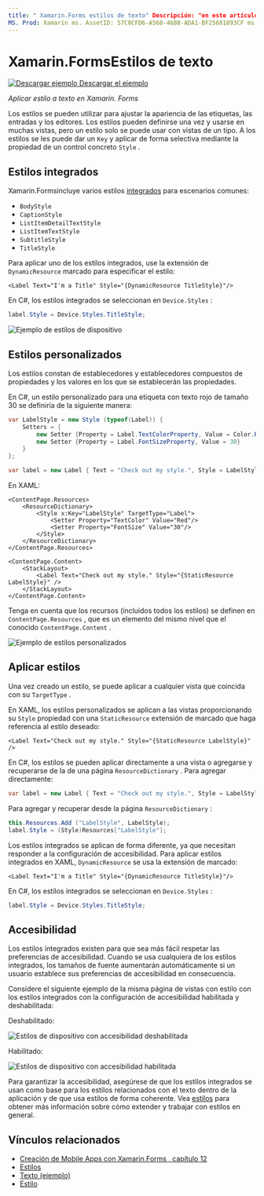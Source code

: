 ```yaml
---
title: " Xamarin.Forms estilos de texto" Descripción: "en este artículo se explica cómo aplicar estilos a texto en Xamarin.Forms aplicaciones. Los estilos pueden definirse una vez y usarse en muchas vistas, pero un estilo solo se puede usar con vistas de un tipo ".
MS. Prod: Xamarin ms. AssetID: 57C0CFD6-A568-46B8-ADA1-BF25681893CF ms. Technology: Xamarin-Forms Author: davidbritch ms. Author: dabritch ms. Date: 05/22/2017 no-LOC: [ Xamarin.Forms , Xamarin.Essentials ]
---
```


# <a name="xamarinforms-text-styles"></a>Xamarin.FormsEstilos de texto

[![Descargar ejemplo](~/media/shared/download.png) Descargar el ejemplo](https://docs.microsoft.com/samples/xamarin/xamarin-forms-samples/userinterface-text)

_Aplicar estilo a texto en Xamarin. Forms_

Los estilos se pueden utilizar para ajustar la apariencia de las etiquetas, las entradas y los editores. Los estilos pueden definirse una vez y usarse en muchas vistas, pero un estilo solo se puede usar con vistas de un tipo.
A los estilos se les puede dar un `Key` y aplicar de forma selectiva mediante la propiedad de un control concreto `Style` .

## <a name="built-in-styles"></a>Estilos integrados

Xamarin.Formsincluye varios estilos [integrados](xref:Xamarin.Forms.Device.Styles) para escenarios comunes:

- `BodyStyle`
- `CaptionStyle`
- `ListItemDetailTextStyle`
- `ListItemTextStyle`
- `SubtitleStyle`
- `TitleStyle`

Para aplicar uno de los estilos integrados, use la extensión de `DynamicResource` marcado para especificar el estilo:

```xaml
<Label Text="I'm a Title" Style="{DynamicResource TitleStyle}"/>
```

En C#, los estilos integrados se seleccionan en `Device.Styles` :

```csharp
label.Style = Device.Styles.TitleStyle;
```

![Ejemplo de estilos de dispositivo](styles-images/builtinstyles.png)

## <a name="custom-styles"></a>Estilos personalizados

Los estilos constan de establecedores y establecedores compuestos de propiedades y los valores en los que se establecerán las propiedades.

En C#, un estilo personalizado para una etiqueta con texto rojo de tamaño 30 se definiría de la siguiente manera:

```csharp
var LabelStyle = new Style (typeof(Label)) {
    Setters = {
        new Setter {Property = Label.TextColorProperty, Value = Color.Red},
        new Setter {Property = Label.FontSizeProperty, Value = 30}
    }
};

var label = new Label { Text = "Check out my style.", Style = LabelStyle };
```

En XAML:

```xaml
<ContentPage.Resources>
    <ResourceDictionary>
        <Style x:Key="LabelStyle" TargetType="Label">
            <Setter Property="TextColor" Value="Red"/>
            <Setter Property="FontSize" Value="30"/>
        </Style>
    </ResourceDictionary>
</ContentPage.Resources>

<ContentPage.Content>
    <StackLayout>
        <Label Text="Check out my style." Style="{StaticResource LabelStyle}" />
    </StackLayout>
</ContentPage.Content>
```

Tenga en cuenta que los recursos (incluidos todos los estilos) se definen en `ContentPage.Resources` , que es un elemento del mismo nivel que el conocido `ContentPage.Content` .

![Ejemplo de estilos personalizados](styles-images/customstyle.png)

## <a name="applying-styles"></a>Aplicar estilos

Una vez creado un estilo, se puede aplicar a cualquier vista que coincida con su `TargetType` .

En XAML, los estilos personalizados se aplican a las vistas proporcionando su `Style` propiedad con una `StaticResource` extensión de marcado que haga referencia al estilo deseado:

```xaml
<Label Text="Check out my style." Style="{StaticResource LabelStyle}" />
```

En C#, los estilos se pueden aplicar directamente a una vista o agregarse y recuperarse de la de una página `ResourceDictionary` . Para agregar directamente:

```csharp
var label = new Label { Text = "Check out my style.", Style = LabelStyle };
```

Para agregar y recuperar desde la página `ResourceDictionary` :

```csharp
this.Resources.Add ("LabelStyle", LabelStyle);
label.Style = (Style)Resources["LabelStyle"];
```

Los estilos integrados se aplican de forma diferente, ya que necesitan responder a la configuración de accesibilidad. Para aplicar estilos integrados en XAML, `DynamicResource` se usa la extensión de marcado:

```xaml
<Label Text="I'm a Title" Style="{DynamicResource TitleStyle}"/>
```

En C#, los estilos integrados se seleccionan en `Device.Styles` :

```csharp
label.Style = Device.Styles.TitleStyle;
```

## <a name="accessibility"></a>Accesibilidad

Los estilos integrados existen para que sea más fácil respetar las preferencias de accesibilidad. Cuando se usa cualquiera de los estilos integrados, los tamaños de fuente aumentarán automáticamente si un usuario establece sus preferencias de accesibilidad en consecuencia.

Considere el siguiente ejemplo de la misma página de vistas con estilo con los estilos integrados con la configuración de accesibilidad habilitada y deshabilitada:

Deshabilitado:

![Estilos de dispositivo con accesibilidad deshabilitada](styles-images/pre-access.png)

Habilitado:

![Estilos de dispositivo con accesibilidad habilitada](styles-images/post-access.png)

Para garantizar la accesibilidad, asegúrese de que los estilos integrados se usan como base para los estilos relacionados con el texto dentro de la aplicación y de que usa estilos de forma coherente. Vea [estilos](~/xamarin-forms/user-interface/styles/index.md) para obtener más información sobre cómo extender y trabajar con estilos en general.

## <a name="related-links"></a>Vínculos relacionados

- [Creación de Mobile Apps con Xamarin.Forms , capítulo 12](https://developer.xamarin.com/r/xamarin-forms/book/chapter12.pdf)
- [Estilos](~/xamarin-forms/user-interface/styles/index.md)
- [Texto (ejemplo)](https://docs.microsoft.com/samples/xamarin/xamarin-forms-samples/userinterface-text)
- [Estilo](xref:Xamarin.Forms.Style)
